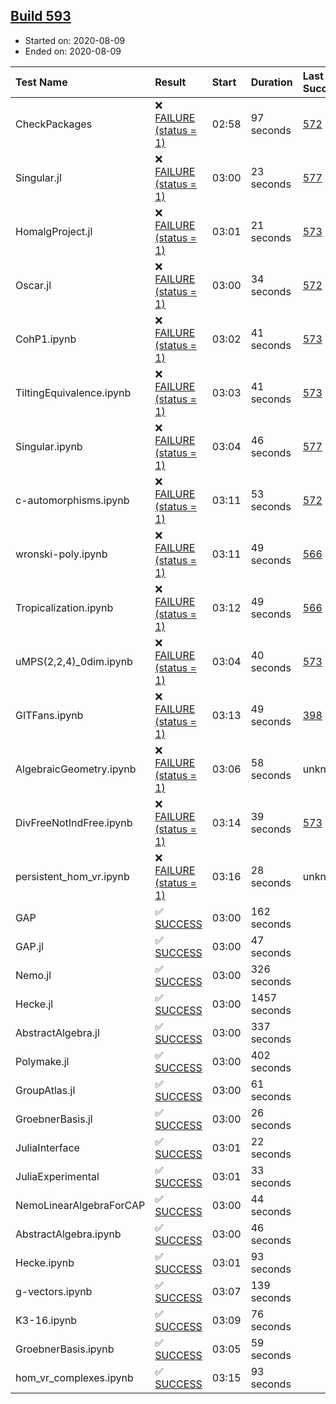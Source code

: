 ## [Build 593](https://oscarci.mathematik.uni-kl.de/job/oscar-stable/593/)

* Started on: 2020-08-09
* Ended on: 2020-08-09

| Test Name    | Result | Start | Duration | Last Success | First Failure |
|:-------------|:-------|:------|:---------|:-------------|:--------------|
| CheckPackages | ❌ [FAILURE (status = 1)](https://oscarci.mathematik.uni-kl.de/job/oscar-stable/593/artifact/logs/build-593/CheckPackages.log) | 02:58 | 97 seconds | [572](https://oscarci.mathematik.uni-kl.de/job/oscar-stable/572/) | [573](https://oscarci.mathematik.uni-kl.de/job/oscar-stable/573/) |
| Singular.jl | ❌ [FAILURE (status = 1)](https://oscarci.mathematik.uni-kl.de/job/oscar-stable/593/artifact/logs/build-593/Singular.jl.log) | 03:00 | 23 seconds | [577](https://oscarci.mathematik.uni-kl.de/job/oscar-stable/577/) | [578](https://oscarci.mathematik.uni-kl.de/job/oscar-stable/578/) |
| HomalgProject.jl | ❌ [FAILURE (status = 1)](https://oscarci.mathematik.uni-kl.de/job/oscar-stable/593/artifact/logs/build-593/HomalgProject.jl.log) | 03:01 | 21 seconds | [573](https://oscarci.mathematik.uni-kl.de/job/oscar-stable/573/) | [574](https://oscarci.mathematik.uni-kl.de/job/oscar-stable/574/) |
| Oscar.jl | ❌ [FAILURE (status = 1)](https://oscarci.mathematik.uni-kl.de/job/oscar-stable/593/artifact/logs/build-593/Oscar.jl.log) | 03:00 | 34 seconds | [572](https://oscarci.mathematik.uni-kl.de/job/oscar-stable/572/) | [573](https://oscarci.mathematik.uni-kl.de/job/oscar-stable/573/) |
| CohP1.ipynb | ❌ [FAILURE (status = 1)](https://oscarci.mathematik.uni-kl.de/job/oscar-stable/593/artifact/logs/build-593/CohP1.ipynb.log) | 03:02 | 41 seconds | [573](https://oscarci.mathematik.uni-kl.de/job/oscar-stable/573/) | [574](https://oscarci.mathematik.uni-kl.de/job/oscar-stable/574/) |
| TiltingEquivalence.ipynb | ❌ [FAILURE (status = 1)](https://oscarci.mathematik.uni-kl.de/job/oscar-stable/593/artifact/logs/build-593/TiltingEquivalence.ipynb.log) | 03:03 | 41 seconds | [573](https://oscarci.mathematik.uni-kl.de/job/oscar-stable/573/) | [574](https://oscarci.mathematik.uni-kl.de/job/oscar-stable/574/) |
| Singular.ipynb | ❌ [FAILURE (status = 1)](https://oscarci.mathematik.uni-kl.de/job/oscar-stable/593/artifact/logs/build-593/Singular.ipynb.log) | 03:04 | 46 seconds | [577](https://oscarci.mathematik.uni-kl.de/job/oscar-stable/577/) | [578](https://oscarci.mathematik.uni-kl.de/job/oscar-stable/578/) |
| c-automorphisms.ipynb | ❌ [FAILURE (status = 1)](https://oscarci.mathematik.uni-kl.de/job/oscar-stable/593/artifact/logs/build-593/c-automorphisms.ipynb.log) | 03:11 | 53 seconds | [572](https://oscarci.mathematik.uni-kl.de/job/oscar-stable/572/) | [573](https://oscarci.mathematik.uni-kl.de/job/oscar-stable/573/) |
| wronski-poly.ipynb | ❌ [FAILURE (status = 1)](https://oscarci.mathematik.uni-kl.de/job/oscar-stable/593/artifact/logs/build-593/wronski-poly.ipynb.log) | 03:11 | 49 seconds | [566](https://oscarci.mathematik.uni-kl.de/job/oscar-stable/566/) | [567](https://oscarci.mathematik.uni-kl.de/job/oscar-stable/567/) |
| Tropicalization.ipynb | ❌ [FAILURE (status = 1)](https://oscarci.mathematik.uni-kl.de/job/oscar-stable/593/artifact/logs/build-593/Tropicalization.ipynb.log) | 03:12 | 49 seconds | [566](https://oscarci.mathematik.uni-kl.de/job/oscar-stable/566/) | [567](https://oscarci.mathematik.uni-kl.de/job/oscar-stable/567/) |
| uMPS(2,2,4)_0dim.ipynb | ❌ [FAILURE (status = 1)](https://oscarci.mathematik.uni-kl.de/job/oscar-stable/593/artifact/logs/build-593/uMPS-2-2-4-_0dim.ipynb.log) | 03:04 | 40 seconds | [573](https://oscarci.mathematik.uni-kl.de/job/oscar-stable/573/) | [574](https://oscarci.mathematik.uni-kl.de/job/oscar-stable/574/) |
| GITFans.ipynb | ❌ [FAILURE (status = 1)](https://oscarci.mathematik.uni-kl.de/job/oscar-stable/593/artifact/logs/build-593/GITFans.ipynb.log) | 03:13 | 49 seconds | [398](https://oscarci.mathematik.uni-kl.de/job/oscar-stable/398/) | [399](https://oscarci.mathematik.uni-kl.de/job/oscar-stable/399/) |
| AlgebraicGeometry.ipynb | ❌ [FAILURE (status = 1)](https://oscarci.mathematik.uni-kl.de/job/oscar-stable/593/artifact/logs/build-593/AlgebraicGeometry.ipynb.log) | 03:06 | 58 seconds | unknown | unknown |
| DivFreeNotIndFree.ipynb | ❌ [FAILURE (status = 1)](https://oscarci.mathematik.uni-kl.de/job/oscar-stable/593/artifact/logs/build-593/DivFreeNotIndFree.ipynb.log) | 03:14 | 39 seconds | [573](https://oscarci.mathematik.uni-kl.de/job/oscar-stable/573/) | [574](https://oscarci.mathematik.uni-kl.de/job/oscar-stable/574/) |
| persistent_hom_vr.ipynb | ❌ [FAILURE (status = 1)](https://oscarci.mathematik.uni-kl.de/job/oscar-stable/593/artifact/logs/build-593/persistent_hom_vr.ipynb.log) | 03:16 | 28 seconds | unknown | unknown |
| GAP | ✅ [SUCCESS](https://oscarci.mathematik.uni-kl.de/job/oscar-stable/593/artifact/logs/build-593/GAP.log) | 03:00 | 162 seconds |  |  |
| GAP.jl | ✅ [SUCCESS](https://oscarci.mathematik.uni-kl.de/job/oscar-stable/593/artifact/logs/build-593/GAP.jl.log) | 03:00 | 47 seconds |  |  |
| Nemo.jl | ✅ [SUCCESS](https://oscarci.mathematik.uni-kl.de/job/oscar-stable/593/artifact/logs/build-593/Nemo.jl.log) | 03:00 | 326 seconds |  |  |
| Hecke.jl | ✅ [SUCCESS](https://oscarci.mathematik.uni-kl.de/job/oscar-stable/593/artifact/logs/build-593/Hecke.jl.log) | 03:00 | 1457 seconds |  |  |
| AbstractAlgebra.jl | ✅ [SUCCESS](https://oscarci.mathematik.uni-kl.de/job/oscar-stable/593/artifact/logs/build-593/AbstractAlgebra.jl.log) | 03:00 | 337 seconds |  |  |
| Polymake.jl | ✅ [SUCCESS](https://oscarci.mathematik.uni-kl.de/job/oscar-stable/593/artifact/logs/build-593/Polymake.jl.log) | 03:00 | 402 seconds |  |  |
| GroupAtlas.jl | ✅ [SUCCESS](https://oscarci.mathematik.uni-kl.de/job/oscar-stable/593/artifact/logs/build-593/GroupAtlas.jl.log) | 03:00 | 61 seconds |  |  |
| GroebnerBasis.jl | ✅ [SUCCESS](https://oscarci.mathematik.uni-kl.de/job/oscar-stable/593/artifact/logs/build-593/GroebnerBasis.jl.log) | 03:00 | 26 seconds |  |  |
| JuliaInterface | ✅ [SUCCESS](https://oscarci.mathematik.uni-kl.de/job/oscar-stable/593/artifact/logs/build-593/JuliaInterface.log) | 03:01 | 22 seconds |  |  |
| JuliaExperimental | ✅ [SUCCESS](https://oscarci.mathematik.uni-kl.de/job/oscar-stable/593/artifact/logs/build-593/JuliaExperimental.log) | 03:01 | 33 seconds |  |  |
| NemoLinearAlgebraForCAP | ✅ [SUCCESS](https://oscarci.mathematik.uni-kl.de/job/oscar-stable/593/artifact/logs/build-593/NemoLinearAlgebraForCAP.log) | 03:00 | 44 seconds |  |  |
| AbstractAlgebra.ipynb | ✅ [SUCCESS](https://oscarci.mathematik.uni-kl.de/job/oscar-stable/593/artifact/logs/build-593/AbstractAlgebra.ipynb.log) | 03:00 | 46 seconds |  |  |
| Hecke.ipynb | ✅ [SUCCESS](https://oscarci.mathematik.uni-kl.de/job/oscar-stable/593/artifact/logs/build-593/Hecke.ipynb.log) | 03:01 | 93 seconds |  |  |
| g-vectors.ipynb | ✅ [SUCCESS](https://oscarci.mathematik.uni-kl.de/job/oscar-stable/593/artifact/logs/build-593/g-vectors.ipynb.log) | 03:07 | 139 seconds |  |  |
| K3-16.ipynb | ✅ [SUCCESS](https://oscarci.mathematik.uni-kl.de/job/oscar-stable/593/artifact/logs/build-593/K3-16.ipynb.log) | 03:09 | 76 seconds |  |  |
| GroebnerBasis.ipynb | ✅ [SUCCESS](https://oscarci.mathematik.uni-kl.de/job/oscar-stable/593/artifact/logs/build-593/GroebnerBasis.ipynb.log) | 03:05 | 59 seconds |  |  |
| hom_vr_complexes.ipynb | ✅ [SUCCESS](https://oscarci.mathematik.uni-kl.de/job/oscar-stable/593/artifact/logs/build-593/hom_vr_complexes.ipynb.log) | 03:15 | 93 seconds |  |  |
